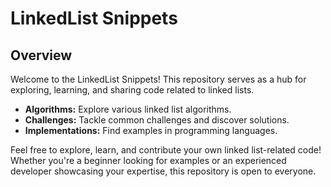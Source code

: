 # LinkedList Snippets

## Overview

Welcome to the LinkedList Snippets! This repository serves as a hub for exploring, learning, and sharing code related to linked lists.

- **Algorithms:** Explore various linked list algorithms.
- **Challenges:** Tackle common challenges and discover solutions.
- **Implementations:** Find examples in programming languages.

Feel free to explore, learn, and contribute your own linked list-related code! Whether you're a beginner looking for examples or an experienced developer showcasing your expertise, 
this repository is open to everyone.
